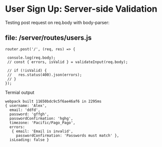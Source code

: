 # User Sign Up: Server-side Validation

Testing post request on req.body with body-parser:



 ## file: /server/routes/users.js

 ```
router.post('/', (req, res) => {

  console.log(req.body);
  // const { errors, isValid } = validateInput(req.body);

  // if (!isValid) {
  //   res.status(400).json(errors);
  // }
});

 ```

Termial output

```
webpack built 11650bdc9c5f6ae46af6 in 2295ms
{ username: 'Alex',
  email: 'ddfd',
  password: 'gffgh',
  passwordConfirmation: 'hghg',
  timezone: 'Pacific/Pago_Pago',
  errors: 
   { email: 'Email is invalid',
     passwordConfirmation: 'Passwords must match' },
  isLoading: false }

 ```
